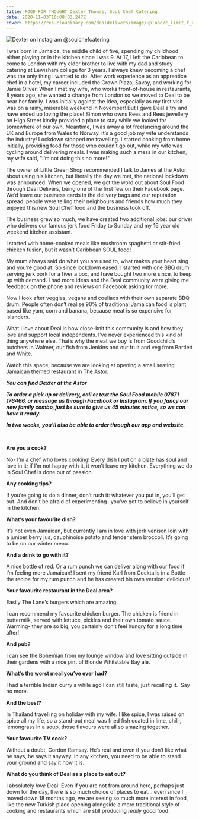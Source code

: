 ```yaml
---
title: FOOD FOR THOUGHT Dexter Thomas, Soul Chef Catering
date: 2020-11-03T16:08:03.247Z
cover: https://res.cloudinary.com/dealdelivers/image/upload/c_limit,f_auto,q_80,w_500/v1604420408/dexter-soulchef-catering_agxvew.jpg
---
```

![](https://res.cloudinary.com/dealdelivers/image/upload/c_limit,f_auto,q_80,w_500/v1604420700/soulchef-catering_oktxcq.png "Dexter on Instagram @soulchefcatering")

I was born in Jamaica, the middle child of five, spending my childhood either playing or in the kitchen since I was 9. At 17, I left the Caribbean to come to London with my elder brother to live with my dad and study catering at Lewisham college for 3 years. I always knew becoming a chef was the only thing I wanted to do. After work experience as an apprentice chef in a hotel, my career included the Crown Plaza, Savoy, and working for Jamie Oliver. When I met my wife, who works front-of-house in restaurants, 8 years ago, she wanted a change from London so we moved to Deal to be near her family. I was initially against the idea, especially as my first visit was on a rainy, miserable weekend in November! But I gave Deal a try and have ended up loving the place! Simon who owns Rees and Rees jewellery on High Street kindly provided a place to stay while we looked for somewhere of our own. Meantime, I was away a lot freelancing around the UK and Europe from Wales to Norway. It’s a good job my wife understands the industry! Lockdown stopped me travelling. I started cooking from home initially, providing food for those who couldn’t go out, while my wife was cycling around delivering meals. I was making such a mess in our kitchen, my wife said, "I’m not doing this no more!"

The owner of Little Green Shop recommended I talk to James at the Astor about using his kitchen, but literally the day we met, the national lockdown was announced. When we opened, we got the word out about Soul Food through Deal Delivers, being one of the first few on their Facebook page. We’d leave our business cards in the delivery bags and our reputation spread: people were telling their neighbours and friends how much they enjoyed this new Soul Chef food and the business took off.

The business grew so much, we have created two additional jobs: our driver who delivers our famous jerk food Friday to Sunday and my 16 year old weekend kitchen assistant.

I started with home-cooked meals like mushroom spaghetti or stir-fried chicken fusion, but it wasn’t Caribbean SOUL food!

My mum always said do what you are used to, what makes your heart sing and you’re good at. So since lockdown eased, I started with one BBQ drum serving jerk pork for a fiver a box, and have bought two more since, to keep up with demand. I had more ideas and the Deal community were giving me feedback on the phone and reviews on Facebook asking for more.

Now I look after veggies, vegans and coeliacs with their own separate BBQ drum. People often don’t realise 90% of traditional Jamaican food is plant based like yam, corn and banana, because meat is so expensive for islanders.

What I love about Deal is how close-knit this community is and how they love and support local independents. I’ve never experienced this kind of thing anywhere else. That’s why the meat we buy is from Goodchild’s butchers in Walmer, our fish from Jenkins and our fruit and veg from Bartlett and White.

Watch this space, because we are looking at opening a small seating Jamaican themed restaurant in The Astor.

***You can find Dexter at the Astor***

***To order a pick up or delivery, call or text the Soul Food mobile 07871 176466, or message us through Facebook or Instagram. If you fancy our new family combo, just be sure to give us 45 minutes notice, so we can have it ready.***

***In two weeks, you’ll also be able to order through our app and website.***

 

**Are you a cook?**

No- I’m a chef who loves cooking! Every dish I put on a plate has soul and love in it; if I’m not happy with it, it won’t leave my kitchen. Everything we do in Soul Chef is done out of passion.

**Any cooking tips?**

If you’re going to do a dinner, don’t rush it: whatever you put in, you’ll get out. And don’t be afraid of experimenting- you’ve got to believe in yourself in the kitchen.

**What’s your favourite dish?**

It’s not even Jamaican, but currently I am in love with jerk venison loin with a juniper berry jus, dauphinoise potato and tender stem broccoli. It’s going to be on our winter menu.

**And a drink to go with it?**

A nice bottle of red. Or a rum punch we can deliver along with our food if I’m feeling more Jamaican! I sent my friend Karl from Cocktails in a Bottle the recipe for my rum punch and he has created his own version: delicious!

**Your favourite restaurant in the Deal area?**

Easily The Lane’s burgers which are amazing.

I can recommend my favourite chicken burger. The chicken is friend in buttermilk, served with lettuce, pickles and their own tomato sauce. Warming- they are so big, you certainly don’t feel hungry for a long time after!

**And pub?**

I can see the Bohemian from my lounge window and love sitting outside in their gardens with a nice pint of Blonde Whitstable Bay ale.

**What’s the worst meal you’ve ever had?**

I had a terrible Indian curry a while ago I can still taste, just recalling it.  Say no more.

**And the best?**

In Thailand travelling on holiday with my wife. I like spice, I was raised on spice all my life, so a stand-out meal was fried fish coated in lime, chilli, lemongrass in a soup, those flavours were all so amazing together.

**Your favourite TV cook?**

Without a doubt, Gordon Ramsay. He’s real and even if you don’t like what he says, he says it anyway. In any kitchen, you need to be able to stand your ground and say it how it is.

**What do you think of Deal as a place to eat out?**

I absolutely *love* Deal! Even if you are not from around here, perhaps just down for the day, there is so much choice of places to eat… even since I moved down 18 months ago, we are seeing so much more interest in food, like the new Turkish place opening alongside a more traditional style of cooking and restaurants which are still producing *really* good food.